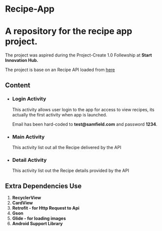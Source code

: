 # Recipe-App
# A repository for the recipe app project.
<p>The project was aspired during the Project-Create 1.0 Follewship at <b>Start Innovation Hub.</b>
<p>The project is base on an Recipe API loaded from <a href="https://raw.githubusercontent.com/Nsikaktopdown/Recipe/master/Recipe.json">here</a></p>
<h2>Content</h2>
<ul>
  <li>
    <h3>Login Activity</h3>
    <p>This activity allows user login to the app for access to view recipes, its actually the first activity when app is launched.</p>
    <p>Email has been hard-coded to <b>test@samfield.com</b> and password <b>1234</b>.</p>
  </li>
  <li>
    <h3>Main Activity</h3>
    <p>This activity list out all the Recipe delivered by the API<p>
  </li>
   <li>
    <h3>Detail Activity</h3>
    <p>This activity list out the Recipe details provided  by the API<p>
  </li>
</ul>
<h2>Extra Dependencies Use</h2>
<ol>
  <li><b>RecyclerView</b></li>
  <li><b>CardView</b></li>
  <li><b>Retrofit - for Http Request to Api</b></li>
  <li><b>Gson</b></li>
  <li><b>Glide - for loading images</b></li>
  <li><b>Android Support Library</b></li>
</ol>
